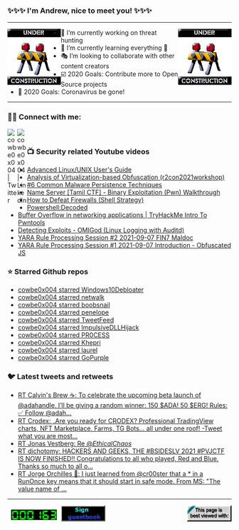 ### ✨✨✨ I'm Andrew, nice to meet you! ✨✨✨

---
<img align="left" width="120px" src="https://raw.githubusercontent.com/cowbe0x004/cowbe0x004/master/images/image004.gif" />
<img align="right" width="120px" src="https://raw.githubusercontent.com/cowbe0x004/cowbe0x004/master/images/image004.gif" />

- 📖 I’m currently working on threat hunting
- 📘 I’m currently learning everything 🤣
- 🎭 I’m looking to collaborate with other content creators
- ☑️ 2020 Goals: Contribute more to Open Source projects
- 🦠 2020 Goals: Coronavirus be gone!

---

### 🤝🏽 Connect with me:
[<img align="left" alt="cowbe0x004 | Twitter" width="22px" src="https://cdn.jsdelivr.net/npm/simple-icons@v3/icons/twitter.svg" />][twitter]
[<img align="left" alt="cowbe0x004 | LinkedIn" width="22px" src="https://cdn.jsdelivr.net/npm/simple-icons@v3/icons/linkedin.svg" />][linkedin]

<!--
[<img align="left" alt="cowbe0x004.com" width="22px" src="https://raw.githubusercontent.com/iconic/open-iconic/master/svg/globe.svg" />][website]
[<img align="left" alt="cowbe0x004 | YouTube" width="22px" src="https://cdn.jsdelivr.net/npm/simple-icons@v3/icons/youtube.svg" />][youtube]
[<img align="left" alt="cowbe0x004 | Instagram" width="22px" src="https://cdn.jsdelivr.net/npm/simple-icons@v3/icons/instagram.svg" />][instagram]
-->

<br />

### 📺 Security related Youtube videos
<!-- YOUTUBE:START -->
- [Advanced Linux/UNIX User's Guide](https://www.youtube.com/watch?v=X7iFKA75MvM)
- [Analysis of Virtualization-based Obfuscation (r2con2021workshop)](https://www.youtube.com/watch?v=b6udPT79itk)
- [#6 Common Malware Persistence Techniques](https://www.youtube.com/watch?v=0DJ7Zz7B1QU)
- [Name Server [Tamil CTF] - Binary Exploitation (Pwn) Walkthrough](https://www.youtube.com/watch?v=Q5Xx3aM0cUE)
- [How to Defeat Firewalls (Shell Strategy)](https://www.youtube.com/watch?v=OLbqF5aEO8w)
- [Powershell:Decoded](https://www.youtube.com/watch?v=tHZMwLPe7tg)
- [Buffer Overflow in networking applications | TryHackMe Intro To Pwntools](https://www.youtube.com/watch?v=5er7pqRIhVk)
- [Detecting Exploits - OMIGod (Linux Logging with Auditd)](https://www.youtube.com/watch?v=lc1i9h1GyMA)
- [YARA Rule Processing Session #2 2021-09-07 FIN7 Maldoc](https://www.youtube.com/watch?v=-Q893KezuVE)
- [YARA Rule Processing Session #1 2021-09-07 Introduction - Obfuscated JS](https://www.youtube.com/watch?v=pIFCOF_ulXw)
<!-- YOUTUBE:END -->

### ⭐ Starred Github repos
<!-- GITHUB_STAR:START -->
- [cowbe0x004 starred Windows10Debloater](https://github.com/Sycnex/Windows10Debloater)
- [cowbe0x004 starred netwalk](https://github.com/icovada/netwalk)
- [cowbe0x004 starred boobsnail](https://github.com/STMCyber/boobsnail)
- [cowbe0x004 starred penelope](https://github.com/brightio/penelope)
- [cowbe0x004 starred TweetFeed](https://github.com/0xDanielLopez/TweetFeed)
- [cowbe0x004 starred ImpulsiveDLLHijack](https://github.com/knight0x07/ImpulsiveDLLHijack)
- [cowbe0x004 starred PR0CESS](https://github.com/aaaddress1/PR0CESS)
- [cowbe0x004 starred Khepri](https://github.com/geemion/Khepri)
- [cowbe0x004 starred laurel](https://github.com/threathunters-io/laurel)
- [cowbe0x004 starred GoPurple](https://github.com/sh4hin/GoPurple)
<!-- GITHUB_STAR:END -->

### 🐦 Latest tweets and retweets
<!-- TWEETS:START -->
- [RT Calvin's Brew ☕️: To celebrate the upcoming beta launch of @adahandle, I’ll be giving a random winner: 150 $ADA! 50 $ERG! Rules: ✅ Follow @adah...](https://twitter.com/CalvinsBrew/status/1439269991644164100)
- [RT Crodex: „Are you ready for CRODEX? Professional TradingView charts, NFT Marketplace, Farms, TG Bots… all under one roof! -Tweet what you are most...](https://twitter.com/crodexapp/status/1437460799405056012)
- [RT Jonas Vestberg:  Re @_EthicalChaos_](https://twitter.com/bugch3ck/status/1428478301593640966)
- [RT dichotomy: HACKERS AND GEEKS, THE #BSIDESLV 2021 #PVJCTF IS NOW FINISHED!! Congratulations to all who played, Red and Blue. Thanks so much to all o...](https://twitter.com/dichotomy1/status/1421562207079473154)
- [RT Jorge Orchilles 🦄: I just learned from @cr00ster that a * in a RunOnce key means that it should start in safe mode. From MS: "The value name of ...](https://twitter.com/jorgeorchilles/status/1421475888387043342)
<!-- TWEETS:END -->

---

[<img align="left" width="120px" src="https://raw.githubusercontent.com/cowbe0x004/cowbe0x004/master/images/visitors.gif" />][visitor]
[<img align="left" alt="Sign My Guestbook" width="100px" src="https://raw.githubusercontent.com/cowbe0x004/cowbe0x004/master/images/sign_guest_book.gif" />][guestbook]
[<img align="right" width="100px" src="https://raw.githubusercontent.com/cowbe0x004/cowbe0x004/master/images/netscape.gif" />][netscape]


[website]: https://cowbe0x004.com
[twitter]: https://twitter.com/cowbe0x004
[youtube]: https://youtube.com/
[instagram]: https://instagram.com/
[linkedin]: https://www.linkedin.com/in/anhuang/
[guestbook]: https://github.com/cowbe0x004/cowbe0x004/issues
[netscape]: https://github.com/cowbe0x004/cowbe0x004
[visitor]: https://github.com/cowbe0x004/cowbe0x004
